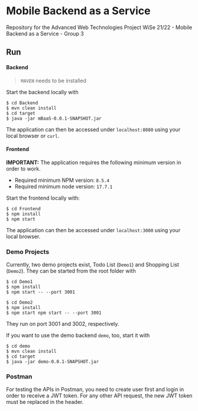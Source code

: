 # Mobile Backend as a Service
Repository for the Advanced Web Technologies Project WiSe 21/22 - Mobile Backend as a Service - Group 3

## Run
#### Backend
> `MAVEN` needs to be installed

Start the backend locally with 
```
$ cd Backend
$ mvn clean install
$ cd target
$ java -jar mBaaS-0.0.1-SNAPSHOT.jar
```

The application can then be accessed under `localhost:8080` using your local browser or `curl`.

#### Frontend
**IMPORTANT:**
The application requires the following minimum version in order to work.
* Required minimum NPM version: `8.5.4`
* Required minimum node version: `17.7.1`

Start the frontend locally with: 
```
$ cd Frontend
$ npm install
$ npm start
```
The application can then be accessed under `localhost:3000` using your local browser. 

### Demo Projects
Currently, two demo projects exist, Todo List (`Demo1`) and Shopping List (`Demo2`). They can be started from the root folder with
```
$ cd Demo1
$ npm install
$ npm start -- --port 3001
```
```
$ cd Demo2
$ npm install
$ npm start npm start -- --port 3001
```
They run on port 3001 and 3002, respectively.

If you want to use the demo backend `demo`, too, start it with
```
$ cd demo
$ mvn clean install
$ cd target
$ java -jar demo-0.0.1-SNAPSHOT.jar
```


### Postman
For testing the APIs in Postman, you need to create user first and login in order to receive a JWT token. For any other API request, the new JWT token must be replaced in the header.